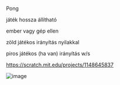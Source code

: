 Pong

játék hossza állítható

ember vagy gép ellen

zöld játékos irányítás nyilakkal

piros játékos (ha van) irányítás w/s

https://scratch.mit.edu/projects/1148645837

![image](https://github.com/user-attachments/assets/24e10828-b867-426d-bcdd-2ccbd7258c48)
